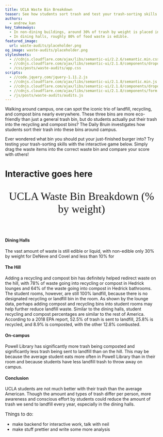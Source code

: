 ```yaml
---
title: UCLA Waste Bin Breakdown
teaser: See how students sort trash and test your trash-sorting skills with a game
authors:
  - andrew_kan
key_takeaways:
  - In non-dining buildings, around 30% of trash by weight is placed in the landfill bin, 30% in the recycling bin, and 40% in the compost bin.
  - In dining halls, roughly 80% of food waste is edible.
featured_image:
  url: waste-audits/placeholder.png
og_image: waste-audits/placeholder.png
stylesheets:
  - //cdnjs.cloudflare.com/ajax/libs/semantic-ui/2.2.6/semantic.min.css
  - //cdnjs.cloudflare.com/ajax/libs/semantic-ui/2.1.8/components/dropdown.min.css
  - /css/posts/waste-audits/app.css
scripts:
  - //code.jquery.com/jquery-1.11.2.js
  - //cdnjs.cloudflare.com/ajax/libs/semantic-ui/2.1.8/semantic.min.js
  - //cdnjs.cloudflare.com/ajax/libs/semantic-ui/2.1.8/components/dropdown.min.js
  - //cdnjs.cloudflare.com/ajax/libs/semantic-ui/2.1.8/components/form.min.js
  - /js/posts/waste-audits/audits.js
---
```


<script src="http://d3js.org/d3.v3.min.js"></script>

<p>
  Walking around campus, one can spot the iconic trio of landfill, recycling, and compost bins nearly everywhere. These three bins are more eco-friendly than just a general trash bin, but do students actually put their trash into the recycling and compost bins? The Daily Bruin investigates how students sort their trash into these bins around campus.
</p>

<p>
  Ever wondered what bin you should put your just-finished burger into? Try testing your trash-sorting skills with the interactive game below. Simply drag the waste items into the correct waste bin and compare your score with others!
</p>

<div>
</div>
<div id="interactive"><h1>Interactive goes here</h1></div>

 <div id="title">
    <p style="font: 36px Garamond; text-align: center">UCLA Waste Bin Breakdown (% by weight)</p>
  </div>
  <br/>
  <div id="dropdown-menu"></div>
  <div class="graph-container">
    <div id="landfillGraph"></div>
    <div id="recyclingGraph"></div>
    <div id="compostGraph"></div>
  </div>

#### Dining Halls

  <p>The vast amount of waste is still edible or liquid, with non-edible only 30% by weight for DeNeve and Covel and less than 10% for </p>

#### The Hill

  <p>Adding a recycling and compost bin has definitely helped redirect waste on the hill, with 78% of waste going into recycling or compost in Hedrick lounges and 64% of the waste going into compost in Hedrick bathrooms. The student rooms, however, are still 100% landfill, because there is no designated recycling or landfill bin in the room. As shown by the lounge data, perhaps adding compost and recycling bins into student rooms may help further reduce landfill waste. Similar to the dining halls, student recycling and compost percentages are similar to the rest of America. According to a 2018 EPA report, 52.5% of trash is sent to landfill, 25.8% is recycled, and 8.9% is composted, with the other 12.8% combusted.
  </p>

#### On-campus

  <p>Powell Library has significantly more trash being composted and significantly less trash being sent to landfill than on the hill. This may be because the average student eats more often in Powell Library than in their room and because students have less landfill trash to throw away on campus.
  </p>

#### Conclusion

  <p>UCLA students are not much better with their trash than the average American. Though the amount and types of trash differ per person, more awareness and conscious effort by students could reduce the amount of trash we send to landfill every year, especially in the dining halls.
  </p>

  <p style="font-size: 15px">
    Things to do:
    <ul style="font-size: 14px">
      <li>make backend for interactive work, talk with neil</li>
      <li>make stuff prettier and write some more analysis</li>
    </ul>
  </p>
